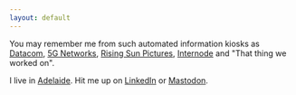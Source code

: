 ```yaml
---
layout: default
---
```


You may remember me from such automated information kiosks as [Datacom](https://datacom.com/), [5G Networks](https://5gnetworks.com.au), [Rising Sun Pictures](https://rsp.com.au), [Internode](https://internode.on.net) and "That thing we worked on".

I live in [Adelaide](https://en.wikipedia.org/wiki/Adelaide). Hit me up on [LinkedIn](https://linkedin.com/in/casbitton/) or <a rel="me" href="https://dashi.social/@cas">Mastodon</a>.
